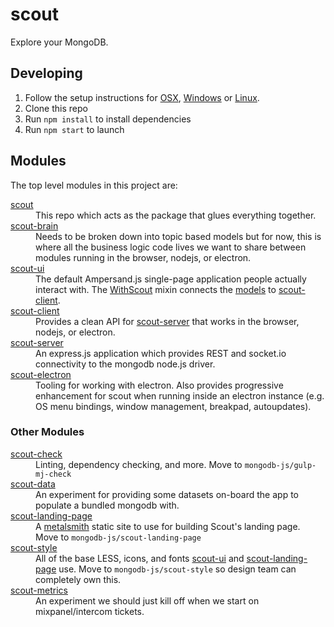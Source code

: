 # scout

Explore your MongoDB.

## Developing

1. Follow the setup instructions for [OSX][setup-osx], [Windows][setup-windows] or [Linux][setup-linux].
2. Clone this repo
3. Run `npm install` to install dependencies
4. Run `npm start` to launch

## Modules

The top level modules in this project are:

<dl>
  <dt><a href="./">scout</a></dt>
  <dd>
    This repo which acts as the package that glues everything together.
  </dd>
    <dt><a href="./tree/dev/scout-brain">scout-brain</a></dt>
  <dd>
    Needs to be broken down into topic based models but for now, this is where
    all the business logic code lives we want to share between modules running
    in the browser, nodejs, or electron.
  </dd>
  <dt><a href="./tree/dev/scout-ui">scout-ui</a></dt>
  <dd>
    The default Ampersand.js single-page application people actually interact with.
    The <a href="./blob/dev/scout-ui/src/models/with-scout.js">WithScout</a> mixin
    connects the <a href="./blob/dev/scout-ui/src/models">models</a> to
    <a href="./tree/dev/scout-client">scout-client</a>.
  </dd>
  <dt><a href="./tree/dev/scout-client">scout-client</a></dt>
  <dd>
    Provides a clean API for <a href="./tree/dev/scout-server">scout-server</a>
    that works in the browser, nodejs, or electron.
  </dd>
  <dt><a href="./tree/dev/scout-server">scout-server</a></dt>
  <dd>
    An express.js application which provides REST and socket.io connectivity
    to the mongodb node.js driver.
  </dd>
  <dt><a href="./tree/dev/scout-electron">scout-electron</a></dt>
  <dd>
    Tooling for working with electron.  Also provides progressive enhancement
    for scout when running inside an electron instance (e.g. OS menu bindings,
    window management, breakpad, autoupdates).
  </dd>
</dl>

### Other Modules

<dl>
  <dt><a href="./tree/dev/scout-check">scout-check</a></dt>
  <dd>
    Linting, dependency checking, and more.  Move to <code>mongodb-js/gulp-mj-check</code>
  </dd>
    <dt><a href="./tree/dev/scout-data">scout-data</a></dt>
  <dd>
    An experiment for providing some datasets on-board the app to populate
    a bundled mongodb with.
  </dd>
  <dt><a href="./tree/dev/scout-landing-page">scout-landing-page</a></dt>
  <dd>
    A <a href="http://www.metalsmith.io/">metalsmith</a> static site to use
    for building Scout's landing page. Move to <code>mongodb-js/scout-landing-page</code>
  </dd>
  <dt><a href="./tree/dev/scout-style">scout-style</a></dt>
  <dd>
    All of the base LESS, icons, and fonts <a href="./tree/dev/scout-ui">scout-ui</a>
    and <a href="./tree/dev/scout-landing-page">scout-landing-page</a> use.
    Move to <code>mongodb-js/scout-style</code> so design team can completely
    own this.
  </dd>
  <dt><a href="./tree/dev/scout-metrics">scout-metrics</a></dt>
  <dd>
    An experiment we should just kill off when we start on mixpanel/intercom tickets.
  </dd>
</dl>



[setup-osx]: https://github.com/mongodb-js/mongodb-js/blob/master/docs/setup.md#osx-setup
[setup-windows]: https://github.com/mongodb-js/mongodb-js/blob/master/docs/setup.md#windows-setup
[setup-linux]: https://github.com/mongodb-js/mongodb-js/blob/master/docs/setup.md#linux-setup
